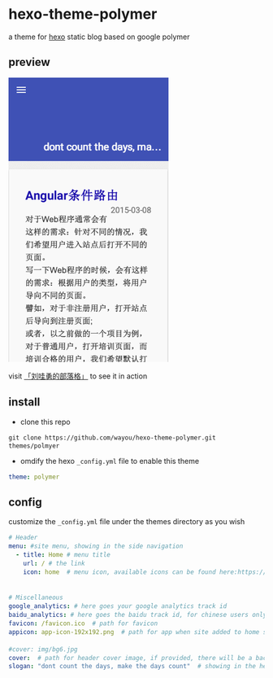 # hexo-theme-polymer
a theme for [hexo](http://hexo.io/) static blog based on google polymer

## preview

![hexo theme polymer preview](https://github.com/wayou/hexo-theme-polymer/blob/master/source/img/preview.gif?raw=true)

visit [「刘哇勇的部落格」](http://wayou.github.io/) to see it in action

## install

- clone this repo
```shell
git clone https://github.com/wayou/hexo-theme-polymer.git themes/polmyer
```

- omdify the hexo `_config.yml` file to enable this theme

```yml
theme: polymer
```


## config

customize the `_config.yml` file under the themes directory as you wish

```yml
# Header
menu: #site menu, showing in the side navigation
  - title: Home # menu title
    url: / # the link
    icon: home  # menu icon, available icons can be found here:https://www.polymer-project.org/0.5/components/core-icons/demo.html


# Miscellaneous
google_analytics: # here goes your google analytics track id
baidu_analytics: # here goes the baidu track id, for chinese users only
favicon: /favicon.ico  # path for favicon
appicon: app-icon-192x192.png  # path for app when site added to home screen on mobile device

#cover: img/bg6.jpg
cover:  # path for header cover image, if provided, there will be a background image for the header
slogan: "dont count the days, make the days count"  # showing in the header of the home page
```
